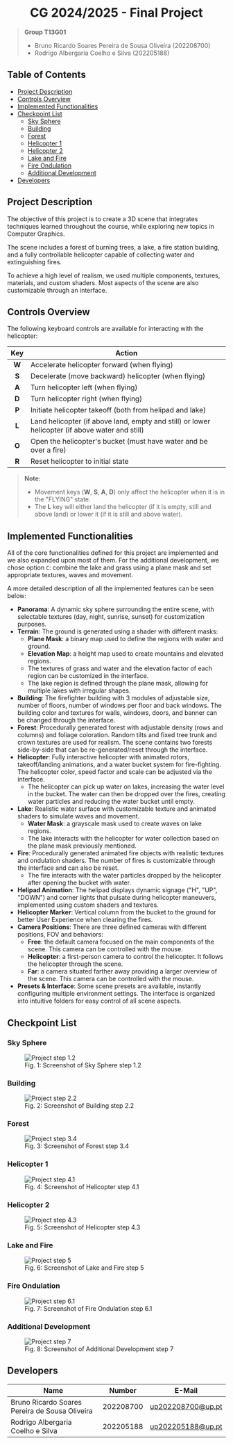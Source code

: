 <h1 align="center"> CG 2024/2025 - Final Project</h1>

> **Group T13G01**
> - Bruno Ricardo Soares Pereira de Sousa Oliveira (202208700)
> - Rodrigo Albergaria Coelho e Silva (202205188)

<h2>Table of Contents</h2>

- [Project Description](#project-description)
- [Controls Overview](#controls-overview)
- [Implemented Functionalities](#implemented-functionalities)
- [Checkpoint List](#checkpoint-list)
  - [Sky Sphere](#sky-sphere)
  - [Building](#building)
  - [Forest](#forest)
  - [Helicopter 1](#helicopter-1)
  - [Helicopter 2](#helicopter-2)
  - [Lake and Fire](#lake-and-fire)
  - [Fire Ondulation](#fire-ondulation)
  - [Additional Development](#additional-development)
- [Developers](#developers)

## Project Description

The objective of this project is to create a 3D scene that integrates techniques learned throughout the course, while exploring new topics in Computer Graphics.

The scene includes a forest of burning trees, a lake, a fire station building, and a fully controllable helicopter capable of collecting water and extinguishing fires.

To achieve a high level of realism, we used multiple components, textures, materials, and custom shaders. Most aspects of the scene are also customizable through an interface.

## Controls Overview

The following keyboard controls are available for interacting with the helicopter:

|  Key  | Action                                                                                          |
| :---: | ----------------------------------------------------------------------------------------------- |
| **W** | Accelerate helicopter forward (when flying)                                                     |
| **S** | Decelerate (move backward) helicopter (when flying)                                             |
| **A** | Turn helicopter left (when flying)                                                              |
| **D** | Turn helicopter right (when flying)                                                             |
| **P** | Initiate helicopter takeoff (both from helipad and lake)                                        |
| **L** | Land helicopter (if above land, empty and still) or lower helicopter (if above water and still) |
| **O** | Open the helicopter's bucket (must have water and be over a fire)                               |
| **R** | Reset helicopter to initial state                                                               |

> **Note:**
> - Movement keys (**W**, **S**, **A**, **D**) only affect the helicopter when it is in the "FLYING" state.
> - The **L** key will either land the helicopter (if it is empty, still and above land) or lower it (if it is still and above water).

## Implemented Functionalities

All of the core functionalities defined for this project are implemented and we also expanded upon most of them. For the additional development, we chose option `C`: combine the lake and grass using a plane mask and set appropriate textures, waves and movement.

A more detailed description of all the implemented features can be seen below:

- **Panorama**: A dynamic sky sphere surrounding the entire scene, with selectable textures (day, night, sunrise, sunset) for customization purposes.
- **Terrain**: The ground is generated using a shader with different masks:
  - **Plane Mask**: a binary map used to define the regions with water and ground.
  - **Elevation Map**: a height map used to create mountains and elevated regions.
  - The textures of grass and water and the elevation factor of each region can be customized in the interface.
  - The lake region is defined through the plane mask, allowing for multiple lakes with irregular shapes.
- **Building**: The firefighter building with 3 modules of adjustable size, number of floors, number of windows per floor and back windows. The building color and textures for walls, windows, doors, and banner can be changed through the interface.
- **Forest**: Procedurally generated forest with adjustable density (rows and columns) and foliage coloration. Random tilts and fixed tree trunk and crown textures are used for realism. The scene contains two forests side-by-side that can be re-generated/reset through the interface.
- **Helicopter**: Fully interactive helicopter with animated rotors, takeoff/landing animations, and a water bucket system for fire-fighting. The helicopter color, speed factor and scale can be adjusted via the interface.
  - The helicopter can pick up water on lakes, increasing the water level in the bucket. The water can then be dropped over the fires, creating water particles and reducing the water bucket until empty.
- **Lake**: Realistic water surface with customizable texture and animated shaders to simulate waves and movement.
  - **Water Mask**: a grayscale mask used to create waves on lake regions.
  - The lake interacts with the helicopter for water collection based on the plane mask previously mentioned.
- **Fire**: Procedurally generated animated fire objects with realistic textures and ondulation shaders. The number of fires is customizable through the interface and can also be reset.
  - The fire interacts with the water particles dropped by the helicopter after opening the bucket with water.
- **Helipad Animation**: The helipad displays dynamic signage ("H", "UP", "DOWN") and corner lights that pulsate during helicopter maneuvers, implemented using custom shaders and textures.
- **Helicopter Marker**: Vertical column from the bucket to the ground for better User Experience when clearing the fires.
- **Camera Positions**: There are three defined cameras with different positions, FOV and behaviors:
  - **Free**: the default camera focused on the main components of the scene. This camera can be controlled with the mouse.
  - **Helicopter**: a first-person camera to control the helicopter. It follows the helicopter through the scene.
  - **Far**: a camera situated farther away providing a larger overview of the scene. This camera can be controlled with the mouse.
- **Presets & Interface**: Some scene presets are available, instantly configuring multiple environment settings. The interface is organized into intuitive folders for easy control of all scene aspects.

## Checkpoint List

### Sky Sphere

<figure>
    <img src="./screenshots/project-t13g01-1.png" alt="Project step 1.2">
    <figcaption>Fig. 1: Screenshot of Sky Sphere step 1.2</figcaption>
</figure>

### Building

<figure>
    <img src="./screenshots/project-t13g01-2.png" alt="Project step 2.2">
    <figcaption>Fig. 2: Screenshot of Building step 2.2</figcaption>
</figure>

### Forest

<figure>
    <img src="./screenshots/project-t13g01-3.png" alt="Project step 3.4">
    <figcaption>Fig. 3: Screenshot of Forest step 3.4</figcaption>
</figure>

### Helicopter 1

<figure>
    <img src="./screenshots/project-t13g01-4.png" alt="Project step 4.1">
    <figcaption>Fig. 4: Screenshot of Helicopter step 4.1</figcaption>
</figure>

### Helicopter 2

<figure>
    <img src="./screenshots/project-t13g01-5.png" alt="Project step 4.3">
    <figcaption>Fig. 5: Screenshot of Helicopter step 4.3</figcaption>
</figure>

### Lake and Fire

<figure>
    <img src="./screenshots/project-t13g01-6.png" alt="Project step 5">
    <figcaption>Fig. 6: Screenshot of Lake and Fire step 5</figcaption>
</figure>

### Fire Ondulation

<figure>
    <img src="./screenshots/project-t13g01-7.png" alt="Project step 6.1">
    <figcaption>Fig. 7: Screenshot of Fire Ondulation step 6.1</figcaption>
</figure>

### Additional Development

<figure>
    <img src="./screenshots/project-t13g01-8.png" alt="Project step 7">
    <figcaption>Fig. 8: Screenshot of Additional Development step 7</figcaption>
</figure>

## Developers

| Name                                           | Number    | E-Mail            |
| ---------------------------------------------- | --------- | ----------------- |
| Bruno Ricardo Soares Pereira de Sousa Oliveira | 202208700 | up202208700@up.pt |
| Rodrigo Albergaria Coelho e Silva              | 202205188 | up202205188@up.pt |
